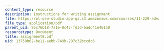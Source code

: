 ```yaml
---
content_type: resource
description: Instructions for writing assignment.
file: https://ol-ocw-studio-app-qa.s3.amazonaws.com/courses/11-229-advanced-writing-seminar-spring-2004/13758b02be11aebb749b287c32bccdc6_assignment8.pdf
file_type: application/pdf
parent_uid: 95c76b18-7a1e-0c45-fd3d-6add41e461a0
resourcetype: Document
title: assignment8.pdf
uid: 13758b02-be11-aebb-749b-287c32bccdc6
---
```

